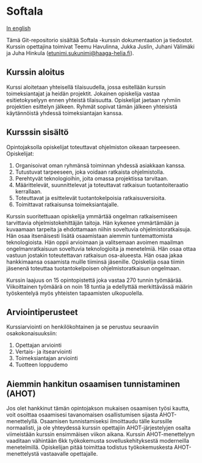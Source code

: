 # Softala

 [In english](./README_en.MD)

Tämä Git-repositorio sisältää Softala -kurssin dokumentaation ja tiedostot. Kurssin opettajina toimivat Teemu Havulinna, Jukka Juslin, Juhani Välimäki ja Juha Hinkula (etunimi.sukunimi@haaga-helia.fi).

## Kurssin aloitus

Kurssi aloitetaan yhteisellä tilaisuudella, jossa esitellään kurssin toimeksiantajat ja heidän projektit. Jokainen opiskelija vastaa esitietokyselyyn ennen yhteistä tilaisuutta. Opiskelijat jaetaan ryhmiin projektien esittelyn jälkeen. Ryhmät sopivat tämän jälkeen yhteisistä käytännöistä yhdessä toimeksiantajan kanssa.

## Kursssin sisältö

Opintojaksolla opiskelijat toteuttavat ohjelmiston oikeaan tarpeeseen. Opiskelijat:

1. Organisoivat oman ryhmänsä toiminnan yhdessä asiakkaan kanssa.
2. Tutustuvat tarpeeseen, joka voidaan ratkaista ohjelmistolla.
3. Perehtyvät teknologioihin, joita omassa projektissa tarvitaan.
4. Määrittelevät, suunnittelevat ja toteuttavat ratkaisun tuotantoiteraatio kerrallaan.
5. Toteuttavat ja esittelevät tuotantokelpoisia ratkaisuversioita.
6. Toimittavat ratkaisunsa toimeksiantajalle.

Kurssin suoritettuaan opiskelija ymmärtää ongelman ratkaisemiseen tarvittavia ohjelmistokehittäjän taitoja. Hän kykenee ymmärtämään ja kuvaamaan tarpeita ja ehdottamaan niihin soveltuvia ohjelmistoratkaisuja. Hän osaa itsenäisesti lisätä osaamistaan aiemmin tuntemattomista teknologioista. Hän oppii arvioimaan ja valitsemaan avoimen maailman ongelmanratkaisuun soveltuvia teknologioita ja menetelmiä. Hän osaa ottaa vastuun jostakin toteutettavan ratkaisun osa-alueesta. Hän osaa jakaa hankkimaansa osaamista muille tiiminsä jäsenille. Opiskelija osaa tiimin jäsenenä toteuttaa tuotantokelpoisen ohjelmistoratkaisun ongelmaan.

Kurssin laajuus on 15 opintopistettä joka vastaa 270 tunnin työmäärää. Viikoittainen työmäärä on noin 18 tuntia ja edellyttää merkittävässä määrin työskentelyä myös yhteisten tapaamisten ulkopuolella.


## Arviointiperusteet

Kurssiarviointi on henkilökohtainen ja se perustuu seuraaviin osakokonaisuuksiin:
1. Opettajan arviointi
2. Vertais- ja itsearviointi
3. Toimeksiantajan arviointi
4. Tuotteen loppudemo


## Aiemmin hankitun osaamisen tunnistaminen (AHOT)

Jos olet hankkinut tämän opintojakson mukaisen osaamisen työsi kautta, voit osoittaa osaamisesi tavanomaisen osallistumisen sijasta AHOT-menettelyllä. Osaamisen tunnistamiseksi ilmoittaudu tälle kurssille normaalisti, ja ole yhteydessä kurssin opettajiin AHOT-järjestelyjen osalta viimeistään kurssin ensimmäisen viikon aikana. Kurssin AHOT-menettelyyn vaaditaan vähintään 6kk työkokemusta sovelluskehityksestä moderneilla menetelmillä. Opiskelijan pitää toimittaa todistus työkokemuskesta AHOT-menettelystä vastaavalle opettajalle.
